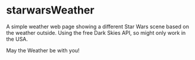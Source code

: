 # starwarsWeather
A simple weather web page showing a different Star Wars scene based on the weather outside. Using the free Dark Skies API, so might only work in the USA. 

May the Weather be with you!
